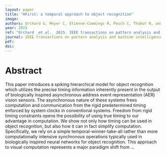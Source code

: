 ```yaml
---
layout: paper
title: "HFirst: a temporal approach to object recognition"
image:
authors: Orchard G, Meyer C, Etienne-Cummings R, Posch C, Thakor N, and Benosman R.
year: 2015
ref: "Orchard _et al._ 2015. IEEE transactions on pattern analysis and machine intelligence vol. 37, no. 10: 2028-2040."
journal: IEEE transactions on pattern analysis and machine intelligence
pdf:
doi:
---
```


# Abstract
This paper introduces a spiking hierarchical model for object recognition which utilizes the precise timing information inherently present in the output of biologically inspired asynchronous address event representation (AER) vision sensors. The asynchronous nature of these systems frees computation and communication from the rigid predetermined timing enforced by system clocks in conventional systems. Freedom from rigid timing constraints opens the possibility of using true timing to our advantage in computation. We show not only how timing can be used in object recognition, but also how it can in fact simplify computation. Specifically, we rely on a simple temporal-winner-take-all rather than more computationally intensive synchronous operations typically used in biologically inspired neural networks for object recognition. This approach to visual computation represents a major paradigm shift from …
